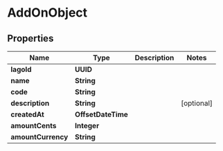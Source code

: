 

# AddOnObject


## Properties

| Name | Type | Description | Notes |
|------------ | ------------- | ------------- | -------------|
|**lagoId** | **UUID** |  |  |
|**name** | **String** |  |  |
|**code** | **String** |  |  |
|**description** | **String** |  |  [optional] |
|**createdAt** | **OffsetDateTime** |  |  |
|**amountCents** | **Integer** |  |  |
|**amountCurrency** | **String** |  |  |



